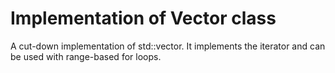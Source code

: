# Implementation of Vector class

A cut-down  implementation of std::vector.
It implements the iterator and can be used with range-based for loops.
